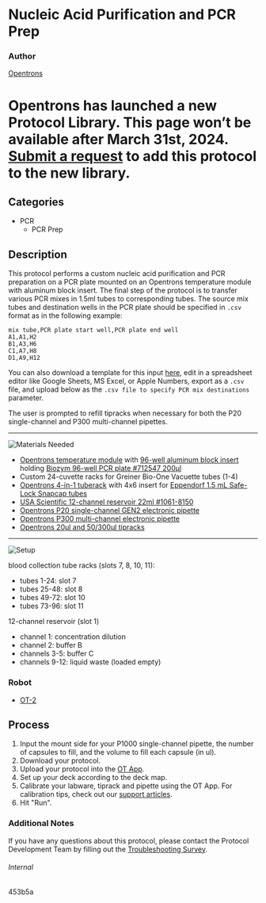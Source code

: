# Nucleic Acid Purification and PCR Prep

### Author
[Opentrons](https://opentrons.com/)


# Opentrons has launched a new Protocol Library. This page won’t be available after March 31st, 2024. [Submit a request](https://docs.google.com/forms/d/e/1FAIpQLSdYYp9QCKow4nn0KlCVsMS3HX0eJ0N9O7-erajKvcpT0lWbSg/viewform) to add this protocol to the new library.

## Categories
* PCR
	* PCR Prep

## Description
This protocol performs a custom nucleic acid purification and PCR preparation on a PCR plate mounted on an Opentrons temperature module with aluminum block insert. The final step of the protocol is to transfer various PCR mixes in 1.5ml tubes to corresponding tubes. The source mix tubes and destination wells in the PCR plate should be specified in `.csv` format as in the following example:

```
mix tube,PCR plate start well,PCR plate end well
A1,A1,H2
B1,A3,H6
C1,A7,H8
D1,A9,H12
```

You can also download a template for this input [here](https://opentrons-protocol-library-website.s3.amazonaws.com/custom-README-images/453b5a/csv_temp.csv), edit in a spreadsheet editor like Google Sheets, MS Excel, or Apple Numbers, export as a `.csv` file, and upload below as the `.csv file to specify PCR mix destinations` parameter.

The user is prompted to refill tipracks when necessary for both the P20 single-channel and P300 multi-channel pipettes.

---
![Materials Needed](https://s3.amazonaws.com/opentrons-protocol-library-website/custom-README-images/001-General+Headings/materials.png)

* [Opentrons temperature module](https://shop.opentrons.com/collections/hardware-modules/products/tempdeck) with [96-well aluminum block insert](https://shop.opentrons.com/collections/hardware-modules/products/aluminum-block-set) holding [Biozym 96-well PCR plate #712547 200µl](https://www.biozym.com/DesktopModules/WebShop/shopdisplayproducts.aspx?id=4652&cat=Low+Profile)
* Custom 24-cuvette racks for Greiner Bio-One Vacuette tubes (1-4)
* [Opentrons 4-in-1 tuberack](https://shop.opentrons.com/collections/verified-labware/products/tube-rack-set-1) with 4x6 insert for [Eppendorf 1.5 mL Safe-Lock Snapcap tubes](https://online-shop.eppendorf.us/US-en/Laboratory-Consumables-44512/Tubes-44515/Eppendorf-Safe-Lock-Tubes-PF-8863.html)
* [USA Scientific 12-channel reservoir 22ml #1061-8150](https://www.usascientific.com/12-channel-automation-reservoir/p/1061-8150)
* [Opentrons P20 single-channel GEN2 electronic pipette](https://shop.opentrons.com/collections/ot-2-pipettes/products/single-channel-electronic-pipette)
* [Opentrons P300 multi-channel electronic pipette](https://shop.opentrons.com/collections/ot-2-pipettes/products/8-channel-electronic-pipette?variant=5984202489885)
* [Opentrons 20µl and 50/300µl tipracks](https://shop.opentrons.com/collections/opentrons-tips)

---
![Setup](https://s3.amazonaws.com/opentrons-protocol-library-website/custom-README-images/001-General+Headings/Setup.png)

blood collection tube racks (slots 7, 8, 10, 11):
* tubes 1-24: slot 7
* tubes 25-48: slot 8
* tubes 49-72: slot 10
* tubes 73-96: slot 11

12-channel reservoir (slot 1)
* channel 1: concentration dilution
* channel 2: buffer B
* channels 3-5: buffer C
* channels 9-12: liquid waste (loaded empty)

### Robot
* [OT-2](https://opentrons.com/ot-2)

## Process
1. Input the mount side for your P1000 single-channel pipette, the number of capsules to fill, and the volume to fill each capsule (in ul).
2. Download your protocol.
3. Upload your protocol into the [OT App](https://opentrons.com/ot-app).
4. Set up your deck according to the deck map.
5. Calibrate your labware, tiprack and pipette using the OT App. For calibration tips, check out our [support articles](https://support.opentrons.com/en/collections/1559720-guide-for-getting-started-with-the-ot-2).
6. Hit "Run".

### Additional Notes
If you have any questions about this protocol, please contact the Protocol Development Team by filling out the [Troubleshooting Survey](https://protocol-troubleshooting.paperform.co/).

###### Internal
453b5a
